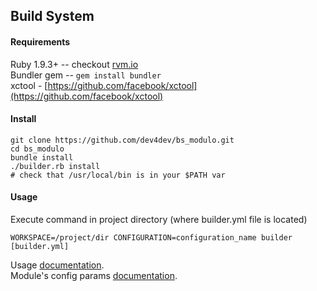 ## Build System

#### Requirements
Ruby 1.9.3+ --  checkout [rvm.io](https://rvm.io/)  
Bundler gem -- `gem install bundler`  
xctool - [https://github.com/facebook/xctool](https://github.com/facebook/xctool)

#### Install

	git clone https://github.com/dev4dev/bs_modulo.git
	cd bs_modulo
	bundle install
	./builder.rb install
	# check that /usr/local/bin is in your $PATH var

#### Usage
Execute command in project directory (where builder.yml file is located)

	WORKSPACE=/project/dir CONFIGURATION=configuration_name builder [builder.yml]

Usage [documentation](https://github.com/dev4dev/bs_modulo/blob/master/docs/USAGE.md).  
Module's config params [documentation](https://github.com/dev4dev/bs_modulo/blob/master/docs/CONFIGURATION.md).
